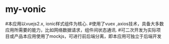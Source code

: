 # my-vonic

#本应用以vuejs2.x, ionic样式组件为核心.
#使用了vuex ,axios技术，具备大多数应用所需要的能力，比如网络数据请求，组件间状态通讯. 
#可二次开发为实际项目或产品本应用使用了mockjs，可进行前后端分离，即本应用可独立于后端开发


